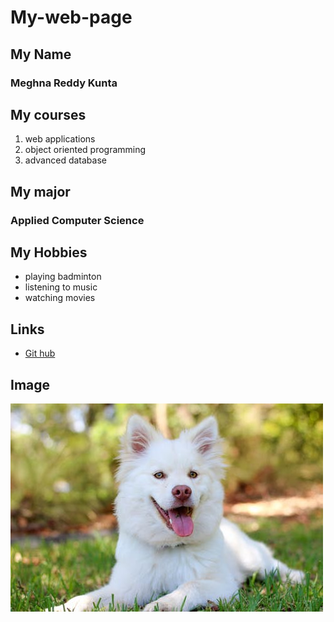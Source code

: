 # My-web-page

## My Name
### Meghna Reddy Kunta

## My courses
1. web applications
1. object oriented programming
1. advanced database

## My major
### Applied Computer Science

## My Hobbies
- playing badminton
- listening to music
- watching movies

## Links

-  [Git hub](https://github.com/Meghnareddykunta)

## Image

![image](dog2.jpeg)
